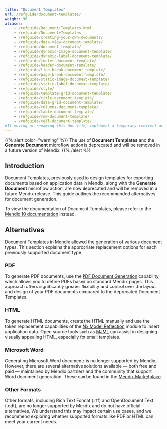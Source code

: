 ```yaml
---
title: "Document Templates"
url: /refguide/document-templates/
weight: 90
aliases:
    - /refguide/Document+Templates.html
    - /refguide/Document+Templates
    - /refguide/creating-your-own-documents/
    - /refguide/data-view-document-template/
    - /refguide/document-template/
    - /refguide/dynamic-image-document-template/
    - /refguide/dynamic-label-document-template/
    - /refguide/footer-document-template/
    - /refguide/header-document-template/
    - /refguide/line-break-document-template/
    - /refguide/page-break-document-template/
    - /refguide/static-image-document-template/
    - /refguide/static-label-document-template/
    - /refguide/style/
    - /refguide/template-grid-document-template/
    - /refguide/title-document-template/
    - /refguide/data-grid-document-template/
    - /refguide/columns-document-template/
    - /refguide/table-document-template/
    - /refguide/row-document-template/
    - /refguide/cell-document-template/
#If moving or renaming this doc file, implement a temporary redirect and let the respective team know they should update the URL in the product. See Mapping to Products for more details.
---
```


{{% alert color="warning" %}}
The use of **Document Templates** and the **Generate Document** microflow action is deprecated and will be removed in a future version of Mendix.
{{% /alert %}}

## Introduction

Document Templates, previously used to design templates for exporting documents based on application data in Mendix, along with the **Generate Document** microflow action, are now deprecated and will be removed in a future Mendix release. This guide outlines the recommended alternatives for document generation.

To view the documentation of Document Templates, please refer to the [Mendix 10 documentation](/refguide10/document-templates/) instead.

## Alternatives

Document Templates in Mendix allowed the generation of various document types. This section explains the appropriate replacement options for each previously supported document type.

### PDF

To generate PDF documents, use the [PDF Document Generation](/appstore/modules/document-generation/) capability, which allows you to define PDFs based on standard Mendix pages. This approach offers significantly greater flexibility and control over the layout and design of your PDF documents compared to the deprecated Document Templates.

### HTML

To generate HTML documents, create the HTML manually and use the token replacement capabilities of the [Mx Model Reflection](/appstore/modules/model-reflection/#token-configuration) module to insert application data. Open source tools such as [MJML](https://mjml.io/) can assist in designing visually appealing HTML, especially for email templates.

### Microsoft Word

Generating Microsoft Word documents is no longer supported by Mendix. However, there are several alternative solutions available — both free and paid — maintained by Mendix partners and the community that support Word document generation. These can be found in the [Mendix Marketplace](https://marketplace.mendix.com/link/search/word).

### Other Formats

Other formats, including Rich Text Format (.rtf) and OpenDocument Text (.odt), are no longer supported by Mendix and do not have official alternatives. We understand this may impact certain use cases, and we recommend exploring whether supported formats like PDF or HTML can meet your current needs.
